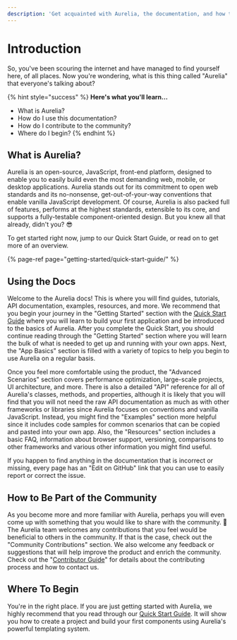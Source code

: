 ```yaml
---
description: 'Get acquainted with Aurelia, the documentation, and how to get started.'
---
```


# Introduction

So, you've been scouring the internet and have managed to find yourself here, of all places. Now you're wondering, what is this thing called "Aurelia" that everyone's talking about?

{% hint style="success" %}
**Here's what you'll learn...**

* What is Aurelia?
* How do I use this documentation?
* How do I contribute to the community?
* Where do I begin?
{% endhint %}

## What is Aurelia?

Aurelia is an open-source, JavaScript, front-end platform, designed to enable you to easily build even the most demanding web, mobile, or desktop applications. Aurelia stands out for its commitment to open web standards and its no-nonsense, get-out-of-your-way conventions that enable vanilla JavaScript development. Of course, Aurelia is also packed full of features, performs at the highest standards, extensible to its core, and supports a fully-testable component-oriented design. But you knew all that already, didn't you? 😎 

To get started right now, jump to our Quick Start Guide, or read on to get more of an overview.

{% page-ref page="getting-started/quick-start-guide/" %}

## Using the Docs

Welcome to the Aurelia docs! This is where you will find guides, tutorials, API documentation, examples, resources, and more. We recommend that you begin your journey in the "Getting Started" section with the [Quick Start Guide](getting-started/quick-start-guide/) where you will learn to build your first application and be introduced to the basics of Aurelia. After you complete the Quick Start, you should continue reading through the "Getting Started" section where you will learn the bulk of what is needed to get up and running with your own apps. Next, the "App Basics" section is filled with a variety of topics to help you begin to use Aurelia on a regular basis.

Once you feel more comfortable using the product, the "Advanced Scenarios" section covers performance optimization, large-scale projects, UI architecture, and more. There is also a detailed "API" reference for all of Aurelia's classes, methods, and properties, although it is likely that you will find that you will not need the raw API documentation as much as with other frameworks or libraries since Aurelia focuses on conventions and vanilla JavaScript. Instead, you might find the "Examples" section more helpful since it includes code samples for common scenarios that can be copied and pasted into your own app. Also, the "Resources" section includes a basic FAQ, information about browser support, versioning, comparisons to other frameworks and various other information you might find useful.

If you happen to find anything in the documentation that is incorrect or missing, every page has an "Edit on GitHub" link that you can use to easily report or correct the issue.

## How to Be Part of the Community

As you become more and more familiar with Aurelia, perhaps you will even come up with something that you would like to share with the community. 🎉 The Aurelia team welcomes any contributions that you feel would be beneficial to others in the community. If that is the case, check out the "Community Contributions" section. We also welcome any feedback or suggestions that will help improve the product and enrich the community. Check out the "[Contributor Guide](https://app.gitbook.com/@aurelia-1/s/aurelia/~/edit/drafts/-LqkvcyEElnC_WdxU2ER/community-contribution/contributor-guide)" for details about the contributing process and how to contact us. 

## Where To Begin

You're in the right place. If you are just getting started with Aurelia, we highly recommend that you read through our  [Quick Start Guide](getting-started/quick-start-guide/). It will show you how to create a project and build your first components using Aurelia's powerful templating system.

